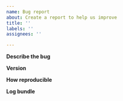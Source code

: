 ```yaml
---
name: Bug report
about: Create a report to help us improve
title: ''
labels: ''
assignees: ''

---
```


<!--
This repository tracks OKD4 issues only. OKD 3.11 installations issues should be
reported at https://github.com/openshift/openshift-ansible/issues/new. Other
OKD 3.11 issues should be reported at https://github.com/openshift/origin/issues/new.

Before reporting an issue, check our backlog of
[open issues](https://github.com/openshift/okd/issues)
to see if someone else has already reported it. If so, feel free to add
your scenario, or additional information, to the discussion. Or simply
"subscribe" to it to be notified when it is updated.

If you suspect your issue is a bug, please edit your issue description to
include the BUG REPORT INFORMATION shown below. If you fail to provide this
information within 14 days, we cannot debug your issue and will close it. We
will, however, reopen it if you later provide the information.
-->

**Describe the bug**
<!--
Briefly describe the problem you are having in a few paragraphs.
-->

**Version**
<!-- Please specify OKD version release: e.g. 4.4.0-0.okd-2020-04-17-201241
Please specify if its IPI or UPI install method and the cloud platform (if applicable) used -->

**How reproducible**
<!-- Please specify how often the issue is reproducible - 100%, rare, 50% of requests etc. -->

**Log bundle**
<!-- A link to bootstrap log bundle or `oc adm must-gather` archive.
See https://docs.okd.io/latest/installing/installing-troubleshooting.html for installation
issues and https://docs.okd.io/latest/support/gathering-cluster-data.html to gather info
about installed cluster. -->
